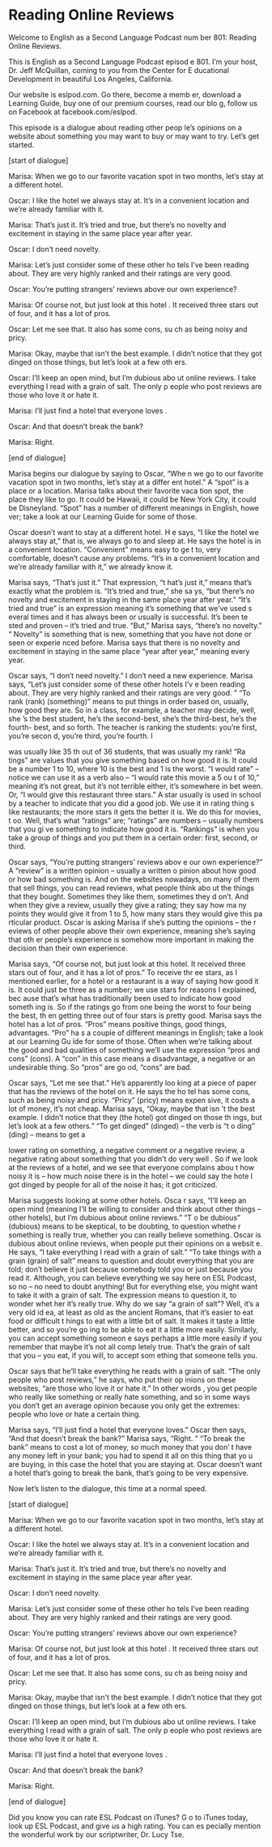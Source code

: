 # Reading Online Reviews

Welcome to English as a Second Language Podcast num ber 801: Reading Online Reviews.

This is English as a Second Language Podcast episod e 801.  I’m your host, Dr. Jeff McQuillan, coming to you from the Center for E ducational Development in beautiful Los Angeles, California.

Our website is eslpod.com.  Go there, become a memb er, download a Learning Guide, buy one of our premium courses, read our blo g, follow us on Facebook at facebook.com/eslpod.

This episode is a dialogue about reading other peop le’s opinions on a website about something you may want to buy or may want to try.  Let’s get started.

[start of dialogue]

Marisa:  When we go to our favorite vacation spot in two months, let’s stay at a different hotel.

Oscar:  I like the hotel we always stay at.  It’s in a convenient location and we’re already familiar with it.

Marisa:  That’s just it.  It’s tried and true, but there’s no novelty and excitement in staying in the same place year after year.

Oscar:  I don’t need novelty.

Marisa:  Let’s just consider some of these other ho tels I’ve been reading about. They are very highly ranked and their ratings are very good.

Oscar:  You’re putting strangers’ reviews above our  own experience?

Marisa:  Of course not, but just look at this hotel .  It received three stars out of four, and it has a lot of pros.

Oscar:  Let me see that.  It also has some cons, su ch as being noisy and pricy.

Marisa:  Okay, maybe that isn’t the best example.  I didn’t notice that they got dinged on those things, but let’s look at a few oth ers.

Oscar:  I’ll keep an open mind, but I’m dubious abo ut online reviews.  I take everything I read with a grain of salt.  The only p eople who post reviews are those who love it or hate it.

Marisa:  I’ll just find a hotel that everyone loves .

Oscar:  And that doesn’t break the bank?

Marisa:  Right.

[end of dialogue]

Marisa begins our dialogue by saying to Oscar, “Whe n we go to our favorite vacation spot in two months, let’s stay at a differ ent hotel.”  A “spot” is a place or a location.  Marisa talks about their favorite vaca tion spot, the place they like to go.  It could be Hawaii, it could be New York City,  it could be Disneyland.  “Spot” has a number of different meanings in English, howe ver; take a look at our Learning Guide for some of those.

Oscar doesn’t want to stay at a different hotel.  H e says, “I like the hotel we always stay at,” that is, we always go to and sleep  at.  He says the hotel is in a convenient location.  “Convenient” means easy to ge t to, very comfortable, doesn’t cause any problems.  “It’s in a convenient location and we’re already familiar with it,” we already know it.

Marisa says, “That’s just it.”  That expression, “t hat’s just it,” means that’s exactly what the problem is.  “It’s tried and true,” she sa ys, “but there’s no novelty and excitement in staying in the same place year after year.”  “It’s tried and true” is an expression meaning it’s something that we’ve used s everal times and it has always been or usually is successful.  It’s been te sted and proven – it’s tried and true.  “But,” Marisa says, “there’s no novelty.”  “ Novelty” is something that is new, something that you have not done or seen or experie nced before.  Marisa says that there is no novelty and excitement in staying in the same place “year after year,” meaning every year.

Oscar says, “I don’t need novelty.”  I don’t need a  new experience.  Marisa says, “Let’s just consider some of these other hotels I’v e been reading about.  They are very highly ranked and their ratings are very good. ”  “To rank (rank) (something)” means to put things in order based on, usually, how  good they are.  So in a class, for example, a teacher may decide, well, she ’s the best student, he’s the second-best, she’s the third-best, he’s the fourth- best, and so forth.  The teacher is ranking the students: you’re first, you’re secon d, you’re third, you’re fourth.  I

was usually like 35 th  out of 36 students, that was usually my rank!  “Ra tings” are values that you give something based on how good it  is.  It could be a number 1 to 10, where 10 is the best and 1 is the worst.  “I  would rate” – notice we can use it as a verb also – “I would rate this movie a 5 ou t of 10,” meaning it’s not great, but it’s not terrible either, it’s somewhere in bet ween.  Or, “I would give this restaurant three stars.”  A star usually is used in  school by a teacher to indicate that you did a good job.  We use it in rating thing s like restaurants; the more stars it gets the better it is.  We do this for movies, t oo.  Well, that’s what “ratings” are; “ratings” are numbers – usually numbers that you gi ve something to indicate how good it is.  “Rankings” is when you take a group of  things and you put them in a certain order: first, second, or third.

Oscar says, “You’re putting strangers’ reviews abov e our own experience?”  A “review” is a written opinion – usually a written o pinion about how good or how bad something is.  And on the websites nowadays, on  many of them that sell things, you can read reviews, what people think abo ut the things that they bought.  Sometimes they like them, sometimes they d on’t.  And when they give a review, usually they give a rating; they say how ma ny points they would give it from 1 to 5, how many stars they would give this pa rticular product.  Oscar is asking Marisa if she’s putting the opinions – the r eviews of other people above their own experience, meaning she’s saying that oth er people’s experience is somehow more important in making the decision than their own experience.

Marisa says, “Of course not, but just look at this hotel.  It received three stars out of four, and it has a lot of pros.”  To receive thr ee stars, as I mentioned earlier, for a hotel or a restaurant is a way of saying how good  it is.  It could just be three as a number; we use stars for reasons I explained, bec ause that’s what has traditionally been used to indicate how good someth ing is.  So if the ratings go from one being the worst to four being the best, th en getting three out of four stars is pretty good.  Marisa says the hotel has a lot of pros.  “Pros” means positive things, good things, advantages.  “Pro” ha s a couple of different meanings in English; take a look at our Learning Gu ide for some of those.  Often when we’re talking about the good and bad qualities  of something we’ll use the expression “pros and cons” (cons).  A “con” in this  case means a disadvantage, a negative or an undesirable thing.  So “pros” are go od, “cons” are bad.

Oscar says, “Let me see that.”  He’s apparently loo king at a piece of paper that has the reviews of the hotel on it.  He says the ho tel has some cons, such as being noisy and pricy.  “Pricy” (pricy) means expen sive, it costs a lot of money, it’s not cheap.  Marisa says, “Okay, maybe that isn ’t the best example.  I didn’t notice that they (the hotel) got dinged on those th ings, but let’s look at a few others.”  “To get dinged” (dinged) – the verb is “t o ding” (ding) – means to get a

lower rating on something, a negative comment or a negative review, a negative rating about something that you didn’t do very well .  So if we look at the reviews of a hotel, and we see that everyone complains abou t how noisy it is – how much noise there is in the hotel – we could say the hote l got dinged by people for all of the noise it has; it got criticized.

Marisa suggests looking at some other hotels.  Osca r says, “I’ll keep an open mind (meaning I’ll be willing to consider and think  about other things – other hotels), but I’m dubious about online reviews.”  “T o be dubious” (dubious) means to be skeptical, to be doubting, to question whethe r something is really true, whether you can really believe something.  Oscar is  dubious about online reviews, when people put their opinions on a websit e.  He says, “I take everything I read with a grain of salt.”  “To take things with a grain (grain) of salt” means to question and doubt everything that you are  told; don’t believe it just because somebody told you or just because you read it.  Although, you can believe everything we say here on ESL Podcast, so no – no need to doubt anything!  But for everything else, you might want to take it with a grain of salt. The expression means to question it, to wonder whet her it’s really true.  Why do we say “a grain of salt”?  Well, it’s a very old id ea, at least as old as the ancient Romans, that it’s easier to eat food or difficult t hings to eat with a little bit of salt. It makes it taste a little better, and so you’re go ing to be able to eat it a little more easily.  Similarly, you can accept something someon e says perhaps a little more easily if you remember that maybe it’s not all comp letely true.  That’s the grain of salt that you – you eat, if you will, to accept som ething that someone tells you.

Oscar says that he’ll take everything he reads with  a grain of salt.  “The only people who post reviews,” he says, who put their op inions on these websites, “are those who love it or hate it.”  In other words , you get people who really like something or really hate something, and so in some ways you don’t get an average opinion because you only get the extremes: people who love or hate a certain thing.

Marisa says, “I’ll just find a hotel that everyone loves.”  Oscar then says, “And that doesn’t break the bank?”  Marisa says, “Right. ”  “To break the bank” means to cost a lot of money, so much money that you don’ t have any money left in your bank; you had to spend it all on this thing that yo u are buying, in this case the hotel that you are staying at.  Oscar doesn’t want a hotel that’s going to break the bank, that’s going to be very expensive.

Now let’s listen to the dialogue, this time at a normal speed.

[start of dialogue]

 Marisa:  When we go to our favorite vacation spot in two months, let’s stay at a different hotel.

Oscar:  I like the hotel we always stay at.  It’s in a convenient location and we’re already familiar with it.

Marisa:  That’s just it.  It’s tried and true, but there’s no novelty and excitement in staying in the same place year after year.

Oscar:  I don’t need novelty.

Marisa:  Let’s just consider some of these other ho tels I’ve been reading about. They are very highly ranked and their ratings are very good.

Oscar:  You’re putting strangers’ reviews above our  own experience?

Marisa:  Of course not, but just look at this hotel .  It received three stars out of four, and it has a lot of pros.

Oscar:  Let me see that.  It also has some cons, su ch as being noisy and pricy.

Marisa:  Okay, maybe that isn’t the best example.  I didn’t notice that they got dinged on those things, but let’s look at a few oth ers.

Oscar:  I’ll keep an open mind, but I’m dubious abo ut online reviews.  I take everything I read with a grain of salt.  The only p eople who post reviews are those who love it or hate it.

Marisa:  I’ll just find a hotel that everyone loves .

Oscar:  And that doesn’t break the bank?

Marisa:  Right.

[end of dialogue]

Did you know you can rate ESL Podcast on iTunes?  G o to iTunes today, look up ESL Podcast, and give us a high rating.  You can es pecially mention the wonderful work by our scriptwriter, Dr. Lucy Tse.





